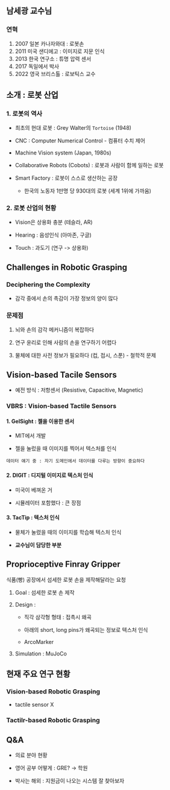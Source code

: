 #

## 남세광 교수님

### 연혁

1. 2007 일본 카나자와대 : 로봇손
2. 2011 미국 샌디에고 : 이미지로 지문 인식
3. 2013 한국 연구소 : 튜명 압력 센서
4. 2017 독일에서 박사
5. 2022 영국 브리스톨 : 로보틱스 교수

## 소개 : 로봇 산업

### 1. 로봇의 역사

- 최초의 현대 로봇 : Grey Walter의 `Tortoise` (1948)

- CNC : Computer Numerical Control - 컴퓨터 수치 제어

- Machine Vision system (Japan, 1980s)

- Collaborative Robots (Cobots) : 로봇과 사람이 함께 일하는 로봇

- Smart Factory : 로봇이 스스로 생산하는 공장

  - 한국의 노동자 1만명 당 930대의 로봇 (세계 1위에 가까움)

### 2. 로봇 산업의 현황

- Vision은 상용화 충분 (테슬라, AR)

- Hearing : 음성인식 (아마존, 구글)

- Touch : 과도기 (연구 -> 상용화)

## Challenges in Robotic Grasping

### Deciphering the Complexity

- 감각 중에서 손의 촉감이 가장 정보의 양이 많다

### 문제점

1) 뇌와 손의 감각 메커니즘이 복잡하다

2) 연구 윤리로 인해 사람의 손을 연구하기 어렵다

3) 물체에 대한 사전 정보가 필요하다 (컵, 접시, 스푼) - 철학적 문제

## Vision-based Tacile Sensors

- 예전 방식 : 저항센서 (Resistive, Capacitive, Magnetic)

### VBRS : Vision-based Tactile Sensors

#### 1. GelSight : 젤을 이용한 센서

- MIT에서 개발

- 젤을 눌렀을 때 이미지를 찍어서 텍스처를 인식

`데이터 얘기 중 : 자기 도메인에서 데이터를 다루는 방향이 중요하다`

#### 2. DIGIT : 디지털 이미지로 텍스처 인식

- 미국이 베껴온 거

- 시뮬레이터 포함했다 : 큰 장점

#### 3. TacTip : 텍스처 인식

- 물체가 눌렸을 때의 이미지를 학습해 텍스처 인식

- **교수님이 담당한 부분**

## Proprioceptive Finray Gripper

식품(빵) 공장에서 섬세한 로봇 손을 제작해달라는 요청

1. Goal : 섬세한 로봇 손 제작

2. Design :

   - 직각 삼각형 형태 : 접촉시 왜곡

   - 아래의 short, long pins가 왜곡되는 정보로 텍스처 인식

   - ArcoMarker

3. Simulation : MuJoCo

## 현재 주요 연구 현황

### Vision-based Robotic Grasping

- tactile sensor X

### Tactilr-based Robotic Grasping

## Q&A

- 의료 분야 현황

- 영어 공부 어떻게 : GRE? -> 학원

- 박사는 해외 : 지원금이 나오는 시스템 잘 찾아보자

